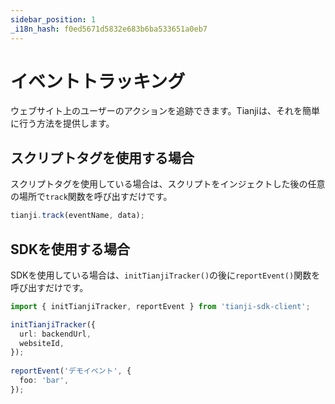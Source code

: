 ```yaml
---
sidebar_position: 1
_i18n_hash: f0ed5671d5832e683b6ba533651a0eb7
---
```

# イベントトラッキング

ウェブサイト上のユーザーのアクションを追跡できます。Tianjiは、それを簡単に行う方法を提供します。

## スクリプトタグを使用する場合

スクリプトタグを使用している場合は、スクリプトをインジェクトした後の任意の場所で`track`関数を呼び出すだけです。

```ts
tianji.track(eventName, data);
```

## SDKを使用する場合

SDKを使用している場合は、`initTianjiTracker()`の後に`reportEvent()`関数を呼び出すだけです。

```ts
import { initTianjiTracker, reportEvent } from 'tianji-sdk-client';

initTianjiTracker({
  url: backendUrl,
  websiteId,
});
    
reportEvent('デモイベント', {
  foo: 'bar',
});
```

